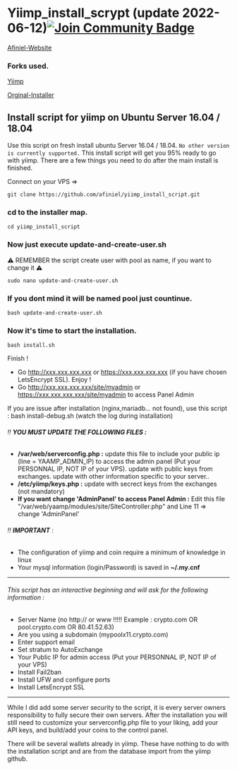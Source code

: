 # Yiimp_install_scrypt (update 2022-06-12)<a href="https://discord.gg/GVZ4tchkKc"><img src="https://img.shields.io/discord/904564600354254898.svg?style=flat&label=Discord %3C3%20&color=7289DA%22" alt="Join Community Badge"/></a>

[Afiniel-Website](https://www.afiniel.xyz/)  

### Forks used.
[Yiimp](https://github.com/Kudaraidee/yiimp.git)

[Orginal-Installer](https://github.com/cryptopool-builders/multipool_original_yiimp_installer)


###

## Install script for yiimp on Ubuntu Server 16.04 / 18.04

Use this script on fresh install ubuntu Server 16.04 / 18.04. ``` No other version is currently supported. ``` This install script will get you 95% ready to go with yiimp. There are a few things you need to do after the main install is finished.

Connect on your VPS =>

```
git clone https://github.com/afiniel/yiimp_install_script.git
```
### cd to the installer map.
```
cd yiimp_install_script
```

### Now just execute update-and-create-user.sh
⚠️ REMEMBER the script create user with pool as name, if you want to change it ⚠️
```
sudo nano update-and-create-user.sh
```

### If you dont mind it will be named pool just countinue.
```
bash update-and-create-user.sh
```
### Now it's time to start the installation.
```
bash install.sh
```

Finish !
- Go http://xxx.xxx.xxx.xxx or https://xxx.xxx.xxx.xxx (if you have chosen LetsEncrypt SSL). Enjoy !
- Go http://xxx.xxx.xxx.xxx/site/myadmin or https://xxx.xxx.xxx.xxx/site/myadmin to access Panel Admin

If you are issue after installation (nginx,mariadb... not found), use this script : bash install-debug.sh (watch the log during installation)


###### :bangbang: **YOU MUST UPDATE THE FOLLOWING FILES :**
- **/var/web/serverconfig.php :** update this file to include your public ip (line = YAAMP_ADMIN_IP) to access the admin panel (Put your PERSONNAL IP, NOT IP of your VPS). update with public keys from exchanges. update with other information specific to your server..
- **/etc/yiimp/keys.php :** update with secrect keys from the exchanges (not mandatory)
- **If you want change 'AdminPanel' to access Panel Admin :** Edit this file "/var/web/yaamp/modules/site/SiteController.php" and Line 11 => change 'AdminPanel'


###### :bangbang: **IMPORTANT** : 

- The configuration of yiimp and coin require a minimum of knowledge in linux
- Your mysql information (login/Password) is saved in **~/.my.cnf**

***********************************

###### This script has an interactive beginning and will ask for the following information :

- Server Name (no http:// or www !!!!! Example : crypto.com OR pool.crypto.com OR 80.41.52.63)
- Are you using a subdomain (mypoolx11.crypto.com)
- Enter support email
- Set stratum to AutoExchange
- Your Public IP for admin access (Put your PERSONNAL IP, NOT IP of your VPS)
- Install Fail2ban
- Install UFW and configure ports
- Install LetsEncrypt SSL

***********************************

While I did add some server security to the script, it is every server owners responsibility to fully secure their own servers. After the installation you will still need to customize your serverconfig.php file to your liking, add your API keys, and build/add your coins to the control panel. 

There will be several wallets already in yiimp. These have nothing to do with the installation script and are from the database import from the yiimp github.
